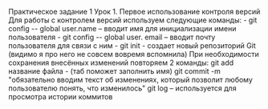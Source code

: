 Практическое задание 1
Урок 1. Первое использование контроля версий
Для работы с контролем версий используем следующие команды: 
    - git config -- global user.name – вводит имя для инициализации имени пользователя
    - git config -- global user. email – вводит почту пользователя для связи с ним 
    - git init - создает новый репозиторий Git (видимо я про него не совсем вовремя вспомнила)
При необходимости сохранения внесённых изменений повторяем 2 команды:
    git add название файла - (таб поможет заполнить имя)
    git commit -m "обязательно вводим текст об изменениях, который позволит любому пользователю понять, что изменилось" 
    git log – используется для просмотра истории коммитов